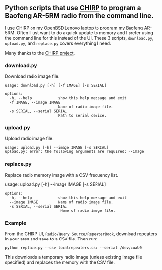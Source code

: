## Python scripts that use [CHIRP](https://github.com/kk7ds/chirp) to program a Baofeng AR-5RM radio from the command line.

I use CHIRP on my OpenBSD Lenovo laptop to program my Baofeng AR-5RM. Often I just want to do a quick update to memory and I prefer using the command line for this instead of the UI. These 3 scripts, `download.py`, `upload.py`, and `replace.py` covers everything I need.

Many thanks to the [CHIRP project](https://www.chirpmyradio.com/projects/chirp/wiki/Home).

### download.py
Download radio image file.

    usage: download.py [-h] [-f IMAGE] [-s SERIAL]
    
    options:
      -h, --help            show this help message and exit
      -f IMAGE, --image IMAGE
                            Name of radio image file.
      -s SERIAL, --serial SERIAL
                            Path to serial device.

### upload.py
Upload radio image file.

    usage: upload.py [-h] --image IMAGE [-s SERIAL]
    upload.py: error: the following arguments are required: --image

### replace.py
Replace radio memory image with a CSV frequency list.

usage: upload.py [-h] --image IMAGE [-s SERIAL]

    options:
      -h, --help            show this help message and exit
      --image IMAGE         Name of radio image file.
      -s SERIAL, --serial SERIAL
                             Name of radio image file.

### Example
From the CHIRP UI, `Radio/Query Source/RepeaterBook`, download repeaters in your area and save to a CSV file. Then run:

    python replace.py --csv localrepeaters.csv --serial /dev/cuaU0

This downloads a temporary radio image (unless existing image file specified) and replaces the memory with the CSV file.

